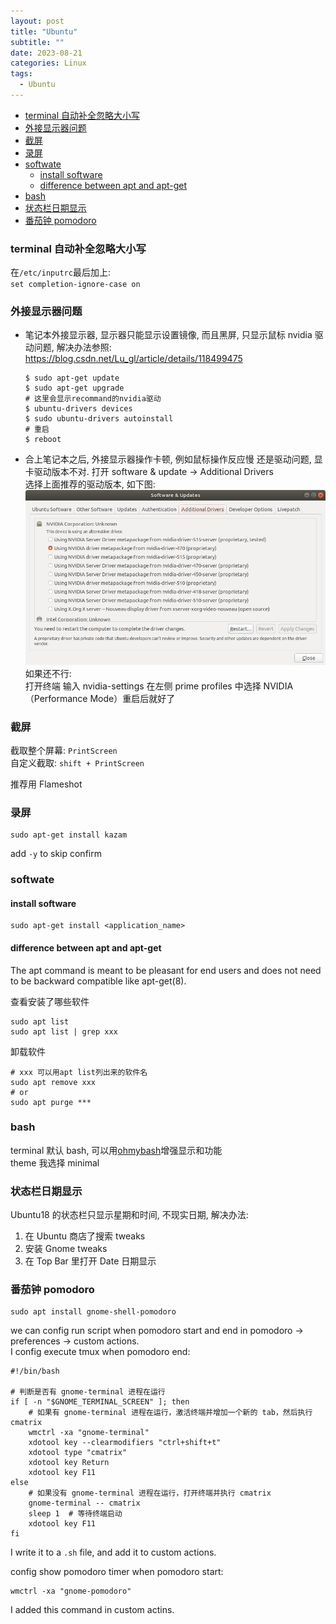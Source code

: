 ```yaml
---
layout: post
title: "Ubuntu"
subtitle: ""
date: 2023-08-21
categories: Linux
tags:
  - Ubuntu
---
```


- [terminal 自动补全忽略大小写](#terminal-自动补全忽略大小写)
- [外接显示器问题](#外接显示器问题)
- [截屏](#截屏)
- [录屏](#录屏)
- [softwate](#softwate)
  - [install software](#install-software)
  - [difference between apt and apt-get](#difference-between-apt-and-apt-get)
- [bash](#bash)
- [状态栏日期显示](#状态栏日期显示)
- [番茄钟 pomodoro](#番茄钟-pomodoro)

### terminal 自动补全忽略大小写

在`/etc/inputrc`最后加上:  
`set completion-ignore-case on`

### 外接显示器问题

- 笔记本外接显示器, 显示器只能显示设置镜像, 而且黑屏, 只显示鼠标
  nvidia 驱动问题, 解决办法参照: <https://blog.csdn.net/Lu_gl/article/details/118499475>
  ```shell
  $ sudo apt-get update
  $ sudo apt-get upgrade
  # 这里会显示recommand的nvidia驱动
  $ ubuntu-drivers devices
  $ sudo ubuntu-drivers autoinstall
  # 重启
  $ reboot
  ```
- 合上笔记本之后, 外接显示器操作卡顿, 例如鼠标操作反应慢
  还是驱动问题, 显卡驱动版本不对. 打开 software & update -> Additional Drivers  
  选择上面推荐的驱动版本, 如下图:  
  <img src="/images/posts/gpu_driver.png">  
  如果还不行:  
  打开终端 输入 nvidia-settings
  在左侧 prime profiles 中选择 NVIDIA（Performance Mode）重启后就好了

### 截屏

截取整个屏幕: `PrintScreen`  
自定义截取: `shift + PrintScreen`

推荐用 Flameshot

<a id="markdown-录屏" name="录屏"></a>

### 录屏

```shell
sudo apt-get install kazam
```

add `-y` to skip confirm

### softwate

#### install software

```shell
sudo apt-get install <application_name>
```

#### difference between apt and apt-get

The apt command is meant to be pleasant for end users and does not need
to be backward compatible like apt-get(8).

查看安装了哪些软件

```shell
sudo apt list
sudo apt list | grep xxx
```

卸载软件

```shell
# xxx 可以用apt list列出来的软件名
sudo apt remove xxx
# or
sudo apt purge ***
```

### bash

terminal 默认 bash, 可以用[ohmybash](https://github.com/ohmybash/oh-my-bash)增强显示和功能  
theme 我选择 minimal

<a id="markdown-状态栏日期显示" name="状态栏日期显示"></a>

### 状态栏日期显示

Ubuntu18 的状态栏只显示星期和时间, 不现实日期, 解决办法:

1. 在 Ubuntu 商店了搜索 tweaks
2. 安装 Gnome tweaks
3. 在 Top Bar 里打开 Date 日期显示

### 番茄钟 pomodoro

```shell
sudo apt install gnome-shell-pomodoro
```

we can config run script when pomodoro start and end in pomodoro -> preferences -> custom actions.  
I config execute tmux when pomodoro end:

```shell
#!/bin/bash

# 判断是否有 gnome-terminal 进程在运行
if [ -n "$GNOME_TERMINAL_SCREEN" ]; then
    # 如果有 gnome-terminal 进程在运行，激活终端并增加一个新的 tab，然后执行 cmatrix
    wmctrl -xa "gnome-terminal"
    xdotool key --clearmodifiers "ctrl+shift+t"
    xdotool type "cmatrix"
    xdotool key Return
    xdotool key F11
else
    # 如果没有 gnome-terminal 进程在运行，打开终端并执行 cmatrix
    gnome-terminal -- cmatrix
    sleep 1  # 等待终端启动
    xdotool key F11
fi
```

I write it to a `.sh` file, and add it to custom actions.

config show pomodoro timer when pomodoro start:

```shell
wmctrl -xa "gnome-pomodoro"
```

I added this command in custom actins.
